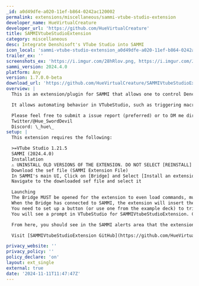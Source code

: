 ```yaml
---
_id: a0d49dfe-a020-11ef-b864-0242ac120002
permalink: extensions/miscellaneous/sammi-vtube-studio-extension
developer_name: HueVirtualCreature
developer_url: 'https://github.com/HueVirtualCreature'
title: SAMMIVtubeStudioExtension
category: miscellaneous
desc: Integrate Denshisoft's VTube Studio into SAMMI
icon_local: 'sammi-vtube-studio-extension_a0d49dfe-a020-11ef-b864-0242ac120002_icon.png'
trailer_ex: ''
screenshots_ex: 'https://i.imgur.com/28hRlov.png, https://i.imgur.com/JCALBAn.png, https://i.imgur.com/2CIIBr6.png, https://i.imgur.com/daS2dSc.png'
sammi_version: 2024.4.0
platform: Any
version: 1.7.0.0-beta
download_url: 'https://github.com/HueVirtualCreature/SAMMIVtubeStudioExtension/releases'
overview: |
  This is an extension/plugin for SAMMI that allows one to control Denchisoft’s VTubeStudio using their API.

  It allows automating behavior in VTubeStudio, such as triggering macros (without hotkeys), spawn and control items, and to automate control of a model based on a variety of events (such as Twitch redeems).

  Please feel free to submit a issue report (preferred) or to DM me directly on Twitter if you need help or have questions.
  Twitter/@Hue_SwordDevil
  Discord: \_hue\_
setup: |
  This extension requires the following:

  >=VTube Studio 1.21.5  
  SAMMI (2024.4.0)  
  Installation  
  ⚠️ UNINSTALL OLD VERSIONS OF THE EXTENSION. DO NOT SELECT [REINSTALL]  
  Download the sef file (SAMMI Extension File)  
  In SAMMI's main UI, Click on [Bridge] and Select [Install an extension]  
  Navigate to the downloaded sef file and select it  

  Launching  
  The Bridge MUST be opened for the extension to even load commands, much less work at all.  
  When the Bridge has connected to SAMMI, the extension will insert the VtubeStudio Extension commands.  
  You need to set up a button (or use one from the example deck) to trigger an authentication request between SAMMI and VtubeStudio.  
  You will see a prompt in VTubeStudio for SAMMIVtubeStudioExtension. Click [Allow].  

  From here, you should see in the SAMMI alerts area that the extension successfully authenticated. **Note:** You do not need to request a new token each time you launch, but you need to re-authenticate. I suggest doing this with a saved token.

  Visit [SAMMIVtubeStudioExtension GitHub](https://github.com/HueVirtualCreature/SAMMIVtubeStudioExtension) for more documentation.

privacy_website: ''
privacy_policy: ''
policy_declare: 'on'
layout: ext_single
external: true
date: '2024-11-11T11:47:47Z'
---
```


